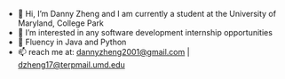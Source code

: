 - 👋 Hi, I’m Danny Zheng and I am currently a student at the University of Maryland, College Park
- 👀 I’m interested in any software development internship opportunities
- 🌱 Fluency in Java and Python
- 📫 reach me at: dannyzheng2001@gmail.com | dzheng17@terpmail.umd.edu 
